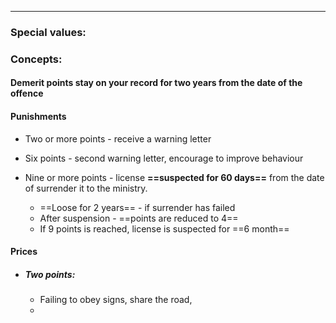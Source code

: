 ***
### Special values:

### Concepts:

#### Demerit points stay on your record for two years from the date of the offence

#### Punishments 
- Two or more points - receive a warning letter

- Six points - second warning letter, encourage to improve behaviour 

- Nine or more points - license **==suspected for 60 days==** from the date of surrender it to the ministry. 
	- ==Loose for 2 years== - if surrender has failed 
	- After suspension - ==points are reduced to 4==  
	- If 9 points is reached, license is suspected for ==6 month==

#### Prices 
- ##### Two points:
	- Failing to obey signs, share the road, 
	- 



